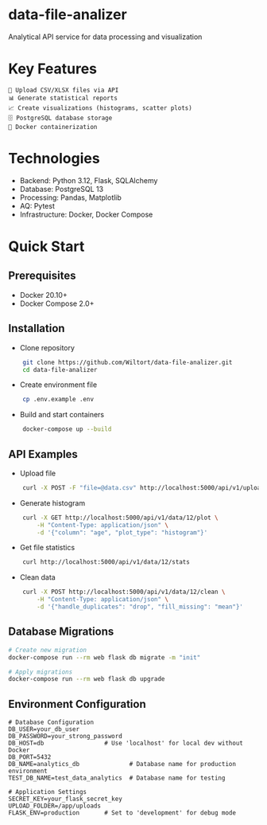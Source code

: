 # data-file-analizer
Analytical API service for data processing and visualization


# Key Features
    📁 Upload CSV/XLSX files via API
    📊 Generate statistical reports
    📈 Create visualizations (histograms, scatter plots)
    🗄️ PostgreSQL database storage
    🐳 Docker containerization
# Technologies
- Backend: Python 3.12, Flask, SQLAlchemy
- Database: PostgreSQL 13
- Processing: Pandas, Matplotlib
- AQ: Pytest
- Infrastructure: Docker, Docker Compose
# Quick Start
## Prerequisites
- Docker 20.10+
- Docker Compose 2.0+
## Installation
- Clone repository
```bash
    git clone https://github.com/Wiltort/data-file-analizer.git
    cd data-file-analizer
```

- Create environment file
```bash
    cp .env.example .env
```
- Build and start containers
```bash
    docker-compose up --build
```

## API Examples
- Upload file
```bash
    curl -X POST -F "file=@data.csv" http://localhost:5000/api/v1/upload
```
- Generate histogram
```bash
    curl -X GET http://localhost:5000/api/v1/data/12/plot \
        -H "Content-Type: application/json" \
        -d '{"column": "age", "plot_type": "histogram"}'
```

- Get file statistics
```bash
    curl http://localhost:5000/api/v1/data/12/stats
```
- Clean data
```bash
    curl -X POST http://localhost:5000/api/v1/data/12/clean \
        -H "Content-Type: application/json" \
        -d '{"handle_duplicates": "drop", "fill_missing": "mean"}'
```
## Database Migrations
```bash
# Create new migration
docker-compose run --rm web flask db migrate -m "init"

# Apply migrations
docker-compose run --rm web flask db upgrade
```

## Environment Configuration
    # Database Configuration
    DB_USER=your_db_user
    DB_PASSWORD=your_strong_password
    DB_HOST=db                 # Use 'localhost' for local dev without Docker
    DB_PORT=5432
    DB_NAME=analytics_db              # Database name for production environment
    TEST_DB_NAME=test_data_analytics  # Database name for testing

    # Application Settings
    SECRET_KEY=your_flask_secret_key
    UPLOAD_FOLDER=/app/uploads
    FLASK_ENV=production       # Set to 'development' for debug mode

